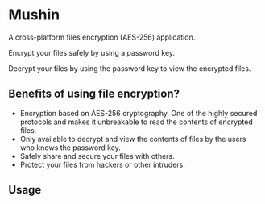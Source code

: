 # Mushin

A cross-platform files encryption (AES-256) application. 

Encrypt your files safely by using a password key.

Decrypt your files by using the password key to view the encrypted files.

## Benefits of using file encryption?

* Encryption based on AES-256 cryptography. One of the highly secured protocols and makes it unbreakable to read the contents of encrypted files.
* Only available to decrypt and view the contents of files by the users who knows the password key.
* Safely share and secure your files with others.
* Protect your files from hackers or other intruders.

## Usage

